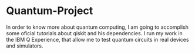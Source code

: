 # Quantum-Project
In order to know more about quantum computing, I am going to accomplish some oficial tutorials about qiskit and his dependencies. I run my work in the IBM Q Experience, that allow me to test quantum circuits in real devices and simulators.
